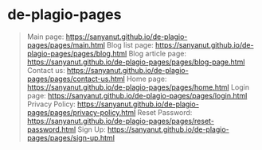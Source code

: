 # de-plagio-pages
> Main page: https://sanyanut.github.io/de-plagio-pages/pages/main.html
> Blog list page: https://sanyanut.github.io/de-plagio-pages/pages/blog.html
> Blog article page: https://sanyanut.github.io/de-plagio-pages/pages/blog-page.html
> Contact us: https://sanyanut.github.io/de-plagio-pages/pages/contact-us.html
> Home page: https://sanyanut.github.io/de-plagio-pages/pages/home.html
> Login page: https://sanyanut.github.io/de-plagio-pages/pages/login.html
> Privacy Policy: https://sanyanut.github.io/de-plagio-pages/pages/privacy-policy.html
> Reset Password: https://sanyanut.github.io/de-plagio-pages/pages/reset-password.html
> Sign Up: https://sanyanut.github.io/de-plagio-pages/pages/sign-up.html
